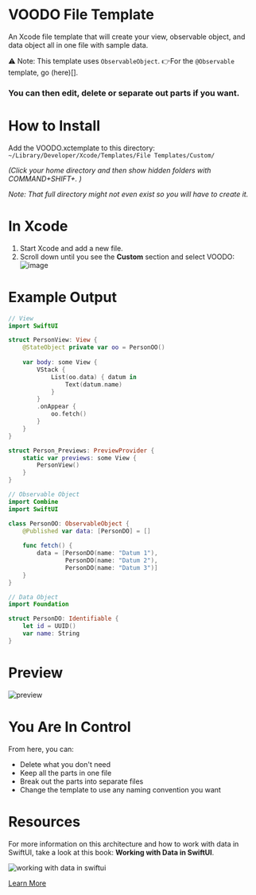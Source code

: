 # VOODO File Template
An Xcode file template that will create your view, observable object, and data object all in one file with sample data.

⚠️ Note: This template uses `ObservableObject`.
👉For the `@Observable` template, go (here)[].

### You can then edit, delete or separate out parts if you want.

# How to Install
Add the VOODO.xctemplate to this directory: 
`~/Library/Developer/Xcode/Templates/File Templates/Custom/`

*(Click your home directory and then show hidden folders with COMMAND+SHIFT+. )*

*Note: That full directory might not even exist so you will have to create it.*

# In Xcode
1. Start Xcode and add a new file.
1. Scroll down until you see the **Custom** section and select VOODO:
![image](https://user-images.githubusercontent.com/24855856/125980564-a21fc5f1-d0f3-4405-b3a9-85375634b02b.png)

# Example Output
```swift
// View
import SwiftUI

struct PersonView: View {
    @StateObject private var oo = PersonOO()
    
    var body: some View {
        VStack {
            List(oo.data) { datum in
                Text(datum.name)
            }
        }
        .onAppear {
            oo.fetch()
        }
    }
}

struct Person_Previews: PreviewProvider {
    static var previews: some View {
        PersonView()
    }
}

// Observable Object
import Combine
import SwiftUI

class PersonOO: ObservableObject {
    @Published var data: [PersonDO] = []
    
    func fetch() {
        data = [PersonDO(name: "Datum 1"),
                PersonDO(name: "Datum 2"),
                PersonDO(name: "Datum 3")]
    }
}

// Data Object
import Foundation

struct PersonDO: Identifiable {
    let id = UUID()
    var name: String
}
```

# Preview
![preview](https://user-images.githubusercontent.com/24855856/125980957-fd972bfe-daac-4ac7-8b3e-a68a96f53210.png)

# You Are In Control
From here, you can:
* Delete what you don't need
* Keep all the parts in one file
* Break out the parts into separate files
* Change the template to use any naming convention you want

# Resources
For more information on this architecture and how to work with data in SwiftUI, take a look at this book: **Working with Data in SwiftUI**.

![working with data in swiftui](https://user-images.githubusercontent.com/24855856/125804293-5f4ec808-220d-41a7-b1ce-9caebc06069e.png)

[Learn More](https://www.bigmountainstudio.com/data)

